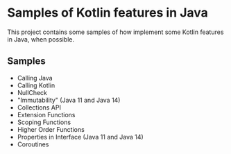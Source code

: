 # Samples of Kotlin features in Java
This project contains some samples of how implement some Kotlin features in Java, when possible.

## Samples
* Calling Java
* Calling Kotlin
* NullCheck
* "Immutability" (Java 11 and Java 14)
* Collections API
* Extension Functions
* Scoping Functions
* Higher Order Functions
* Properties in Interface (Java 11 and Java 14)
* Coroutines